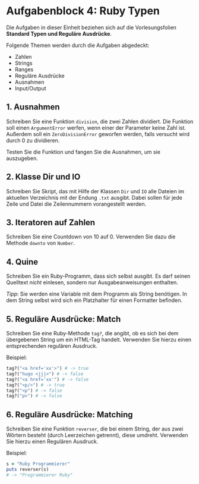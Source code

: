 # Aufgabenblock 4: Ruby Typen

Die Aufgaben in dieser Einheit beziehen sich auf die Vorlesungsfolien __Standard Typen und Reguläre Ausdrücke__. 

Folgende Themen werden durch die Aufgaben abgedeckt:

  * Zahlen
  * Strings
  * Ranges
  * Reguläre Ausdrücke
  * Ausnahmen
  * Input/Output


## 1. Ausnahmen
Schreiben Sie eine Funktion `division`, die zwei Zahlen dividiert. Die Funktion soll einen `ArgumentError` werfen, wenn einer der Parameter keine Zahl ist. Außerdem soll ein `ZeroDivisionError` geworfen werden, falls versucht wird durch 0 zu dividieren.

Testen Sie die Funktion und fangen Sie die Ausnahmen, um sie auszugeben.



## 2. Klasse Dir und IO
Schreiben Sie Skript, das mit Hilfe der Klassen `Dir` und `IO` alle Dateien im aktuellen Verzeichnis mit der Endung `.txt` ausgibt. Dabei sollen für jede Zeile und Datei die Zeilennummern vorangestellt werden.



## 3. Iteratoren auf Zahlen
Schreiben Sie eine Countdown von 10 auf 0. Verwenden Sie dazu die Methode `downto` von `Number`.



## 4. Quine
Schreiben Sie ein Ruby-Programm, dass sich selbst ausgibt. Es darf seinen Quelltext _nicht_ einlesen, sondern nur Ausgabeanweisungen enthalten.

_Tipp_: Sie werden eine Variable mit dem Programm als String benötigen. In dem String selbst wird sich ein Platzhalter für einen Formatter befinden.



## 5. Reguläre Ausdrücke: Match
Schreiben Sie eine Ruby-Methode `tag?`, die angibt, ob es sich bei dem übergebenen String um ein HTML-Tag handelt. Verwenden Sie hierzu einen entsprechenden regulären Ausdruck.

Beispiel:
```ruby
tag?("<a href='xx'>") # -> true
tag?("hugo <jjj>") # -> false
tag?("<a href='xx'") # -> false
tag?("<p/>") # -> true
tag?("<p") # -> false
tag?("p>") # -> false
```



## 6. Reguläre Ausdrücke: Matching
Schreiben Sie eine Funktion `reverser`, die bei einem String, der aus zwei Wörtern besteht (durch Leerzeichen getrennt), diese umdreht. Verwenden Sie hierzu einen Regulären Ausdruck.

Beispiel:

```ruby
s = "Ruby Programmierer"
puts reverser(s)
# -> "Programmierer Ruby"
```



